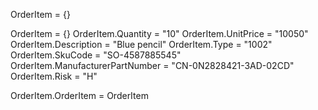 OrderItem = {}


OrderItem = {}
OrderItem.Quantity = "10"
OrderItem.UnitPrice = "10050"
OrderItem.Description = "Blue pencil"
OrderItem.Type = "1002"
OrderItem.SkuCode = "SO-4587885545"
OrderItem.ManufacturerPartNumber = "CN-0N2828421-3AD-02CD"
OrderItem.Risk = "H"

OrderItem.OrderItem = OrderItem
